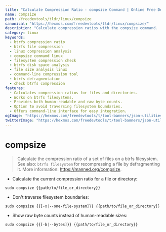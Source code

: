 ```yaml
---
title: "Calculate Compression Ratio - compsize Command | Online Free DevTools by Hexmos"
name: compsize
path: /freedevtools/tldr/linux/compsize
canonical: "https://hexmos.com/freedevtools/tldr/linux/compsize/"
description: "Calculate compression ratios with the compsize command.  Analyze file and directory compression on btrfs filesystems. Free online tool, no registration required."
category: linux
keywords:
  - btrfs compression ratio
  - btrfs file compression
  - linux compression analysis
  - compsize command linux
  - filesystem compression check
  - btrfs disk space analysis
  - file size analysis linux
  - command-line compression tool
  - btrfs defragmentation
  - check btrfs compression
features:
  - Calculates compression ratios for files and directories.
  - Works on btrfs filesystems.
  - Provides both human-readable and raw byte counts.
  - Option to avoid traversing filesystem boundaries.
  - Offers command-line interface for easy integration.
ogImage: "https://hexmos.com/freedevtools/t/tool-banners/json-utilities-banner.png"
twitterImage: "https://hexmos.com/freedevtools/t/tool-banners/json-utilities-banner.png"
---
```


# compsize

> Calculate the compression ratio of a set of files on a btrfs filesystem.
> See also: `btrfs filesystem` for recompressing a file by defragmenting it.
> More information: <https://manned.org/compsize>.

- Calculate the current compression ratio for a file or directory:

`sudo compsize {{path/to/file_or_directory}}`

- Don't traverse filesystem boundaries:

`sudo compsize {{[-x|--one-file-system]}} {{path/to/file_or_directory}}`

- Show raw byte counts instead of human-readable sizes:

`sudo compsize {{[-b|--bytes]}} {{path/to/file_or_directory}}`
